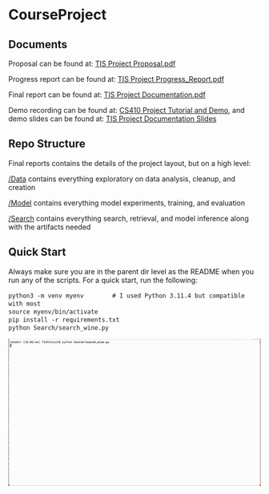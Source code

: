 # CourseProject

## Documents
Proposal can be found at: [TIS Project Proposal.pdf](https://github.com/QinxiW/TISProject/blob/main/TIS%20Project%20Proposal.pdf)

Progress report can be found at: [TIS Project Progress_Report.pdf](https://github.com/QinxiW/TISProject/blob/main/TIS%20Project%20Progress%20Report.pdf)

Final report can be found at: [TIS Project Documentation.pdf](https://github.com/QinxiW/TISProject/blob/main/TIS%20Project%20Documentation.pdf)

Demo recording can be found at: [CS410 Project Tutorial and Demo](https://mediaspace.illinois.edu/media/t/1_crc9bmkr), and demo slides can be found at: [TIS Project Documentation Slides](https://github.com/QinxiW/TISProject/blob/main/TIS%20Project%20Presentation.pdf)


## Repo Structure
Final reports contains the details of the project layout, but on a high level:

[/Data](https://github.com/QinxiW/TISProject/tree/main/Data) contains everything exploratory on data analysis, cleanup, and creation

[/Model](https://github.com/QinxiW/TISProject/tree/main/Model) contains everything model experiments, training, and evaluation

[/Search](https://github.com/QinxiW/TISProject/tree/main/Search) contains everything search, retrieval, and model inference along with the artifacts needed

## Quick Start 
Always make sure you are in the parent dir level as the README when you run any of the scripts.
For a quick start, run the following:
```angular2html
python3 -m venv myenv        # I used Python 3.11.4 but compatible with most
source myenv/bin/activate
pip install -r requirements.txt
python Search/search_wine.py 
```

![Run Demo](https://github.com/QinxiW/TISProject/blob/main/ezgif-2-8bdb364349.gif)
